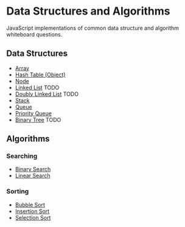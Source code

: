 # Data Structures and Algorithms

JavaScript implementations of common data structure and algorithm whiteboard questions.

## Data Structures

- [Array](src/data-structures/array/array.js)
- [Hash Table (Object)](src/data-structures/hash-table/hash-table.js)
- [Node](src/data-structures/node/node.js)
- [Linked List](src/data-structures/linked-list/linked-list.js) TODO
- [Doubly Linked List](src/data-structures/doubly-linked-list/doubly-linked-list.js) TODO
- [Stack](src/data-structures/stack/stack.js)
- [Queue](src/data-structures/queue/queue.js)
- [Priority Queue](src/data-structures/priority-queue/priority-queue.js)
- [Binary Tree](src/data-structures/binary-tree/binary-tree.js) TODO


## Algorithms

### Searching

- [Binary Search](src/algorithms/search/binary-search/binary-search.js)
- [Linear Search](src/algorithms/search/linear-search/linear-search.js)

### Sorting

- [Bubble Sort](src/algorithms/sort/bubble-sort/bubble-sort.js)
- [Insertion Sort](src/algorithms/sort/insertion-sort/insertion-sort.js)
- [Selection Sort](src/algorithms/sort/selection-sort/selection-sort.js)
